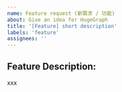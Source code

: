 ```yaml
---
name: Feature request (新需求 / 功能)
about: Give an idea for HugeGraph
title: '[Feature] short description'
labels: 'feature'
assignees: ''
---
```


## Feature Description: 

xxx
